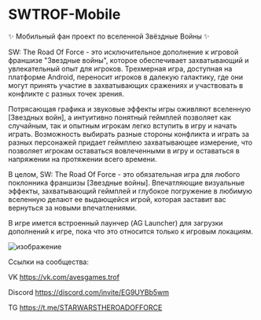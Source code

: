 # SWTROF-Mobile
 ✨ Мобильный фан проект по вселенной Звёздные Войны ✨ 
 
SW: The Road Of Force - это исключительное дополнение к игровой франшизе "Звездные войны", которое обеспечивает захватывающий и увлекательный опыт для игроков. Трехмерная игра, доступная на платформе Android, переносит игроков в далекую галактику, где они могут принять участие в захватывающих сражениях и участвовать в конфликте с разных точек зрения.

Потрясающая графика и звуковые эффекты игры оживляют вселенную [Звездных войн], а интуитивно понятный геймплей позволяет как случайным, так и опытным игрокам легко вступить в игру и начать играть. Возможность выбирать разные стороны конфликта и играть за разных персонажей придает геймплею захватывающее измерение, что позволяет игрокам оставаться вовлеченными в игру и оставаться в напряжении на протяжении всего времени.

В целом, SW: The Road Of Force - это обязательная игра для любого поклонника франшизы [Звездные войны]. Впечатляющие визуальные эффекты, захватывающий геймплей и глубокое погружение в любимую вселенную делают ее выдающейся игрой, которая заставит вас вернуться за новыми впечатлениями.

В игре имется встроенный лаунчер (AG Launcher) для загрузки дополнений к игре, пока что это относится только к игровым локациям.

![изображение](https://github.com/Alex2013nck3/SWTROF-Mobile/assets/60184724/d013ec84-15b6-47b3-998e-d330ec9d68a5)

Ссылки на сообщества:

VK https://vk.com/avesgames.trof

Discord https://discord.com/invite/EG9UYBb5wm

TG https://t.me/STARWARSTHEROADOFFORCE
